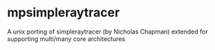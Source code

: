 # mpsimpleraytracer
A unix porting of simpleraytracer (by Nicholas Chapman) extended for supporting multi/many core architectures
